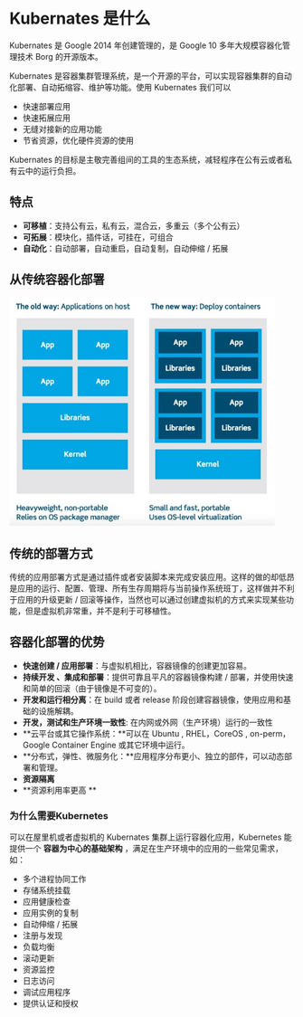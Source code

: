 # Kubernates 是什么

Kubernates 是 Google 2014 年创建管理的，是 Google 10 多年大规模容器化管理技术 Borg 的开源版本。

Kubernates 是容器集群管理系统，是一个开源的平台，可以实现容器集群的自动化部署、自动拓缩容、维护等功能。使用 Kubernates 我们可以

* 快速部署应用
* 快速拓展应用
* 无缝对接新的应用功能
* 节省资源，优化硬件资源的使用

Kubernates 的目标是主敬完善组间的工具的生态系统，减轻程序在公有云或者私有云中的运行负担。

## 特点

* **可移植**：支持公有云，私有云，混合云，多重云（多个公有云）
* **可拓展**：模块化，插件话，可挂在，可组合
* **自动化**：自动部署，自动重启，自动复制，自动伸缩 / 拓展

## 从传统容器化部署

<img src="../images/service-mesh/Virtualization vs containerization.jpg" alt="Virtualization vs containerization" style="zoom: 67%;" />

## 传统的部署方式

传统的应用部署方式是通过插件或者安装脚本来完成安装应用。这样的做的却低昂是应用的运行、配置、管理、所有生存周期将与当前操作系统班丁，这样做并不利于应用的升级更新 / 回滚等操作，当然也可以通过创建虚拟机的方式来实现某些功能，但是虚拟机非常重，并不是利于可移植性。

## 容器化部署的优势

* **快速创建 / 应用部署**：与虚拟机相比，容器镜像的创建更加容易。
* **持续开发 、集成和部署**：提供可靠且平凡的容器镜像构建 / 部署，并使用快速和简单的回滚（由于镜像是不可变的）。
* **开发和运行相分离**：在 build 或者 release 阶段创建容器镜像，使用应用和基础的设施解耦。
* **开发，测试和生产环境一致性**: 在内网或外网（生产环境）运行的一致性
* **云平台或其它操作系统：**可以在 Ubuntu , RHEL，CoreOS , on-perm， Google Container Engine 或其它环境中运行。
* **分布式，弹性、微服务化：**应用程序分布更小、独立的部件，可以动态部署和管理。
* **资源隔离**
* **资源利用率更高 **

### 为什么需要Kubernetes

 可以在屋里机或者虚拟机的 Kubernates 集群上运行容器化应用，Kubernetes 能提供一个 **容器为中心的基础架构** ，满足在生产环境中的应用的一些常见需求，如：

* 多个进程协同工作
* 存储系统挂载
* 应用健康检查
* 应用实例的复制
* 自动伸缩 / 拓展
* 注册与发现
* 负载均衡
* 滚动更新
* 资源监控
* 日志访问
* 调试应用程序
* 提供认证和授权